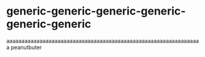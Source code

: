 # generic-generic-generic-generic-generic-generic
aaaaaaaaaaaaaaaaaaaaaaaaaaaaaaaaaaaaaaaaaaaaaaaaaaaaaaaaaaaaaaaaa peanutbuter
